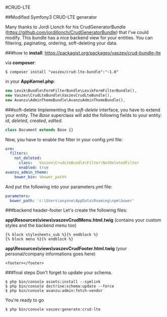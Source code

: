 #CRUD-LTE

##Modified Symfony3 CRUD-LTE generator

Many thanks to Jordi Llonch for his CrudGeneratorBundle (https://github.com/jordillonch/CrudGeneratorBundle) that I've could modify. This bundle has a nice backend view for your entities. You can filtering, paginating, ordering, soft-deleting your data.

###how to **install**:
https://packagist.org/packages/vaszev/crud-bundle-lte

via **composer**:
```
$ composer install "vaszev/crud-lte-bundle":"~1.0"
```

in your **AppKernel.php**:
```php
new Lexik\Bundle\FormFilterBundle\LexikFormFilterBundle(),
new Vaszev\CrudLteBundle\VaszevCrudLteBundle(),
new Avanzu\AdminThemeBundle\AvanzuAdminThemeBundle(),
```

###soft-delete
Implementing the *soft-delete* interface, you have to extend your entity. The *Base* superclass will add the following fields to your entity: *id*, *deleted*, *created*, *edited*.
```php
class Document extends Base {}
```

Now, you have to enable the filter in your config.yml file:
```yaml
orm:
  filters:
    not_deleted:
      class:   Vaszev\CrudLteBundle\Filter\NotDeletedFilter
      enabled: true
avanzu_admin_theme:
    bower_bin: %bower_path%
```

And put the following into your parameters.yml file:
```yaml
parameters:
  bower_path: 'c:\Users\anyone\AppData\Roaming\npm\bower'
```

###backend header-footer
Let's create the following files:

**app\Resources\views\vaszevCrudMenu.html.twig** (contains your custom styles and the backend menu too)
```twig
{% block stylesheets_sub %}{% endblock %}
{% block menu %}{% endblock %}
```

**app\Resources\views\vaszevCrudFooter.html.twig** (your personal/company informations goes here)
```twig
<footer></footer>
```

###final steps
Don't forget to update your schema.
```
$ php bin/console assets:install --symlink
$ php bin/console doctrine:schema:update --force
$ php bin/console avanzu:admin:fetch-vendor
```

You're ready to go
```
$ php bin/console vaszev:generate:crud-lte
```
